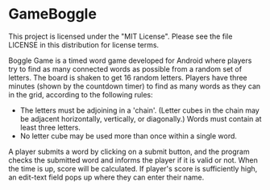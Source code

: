 # GameBoggle
This project is licensed under the "MIT License". Please see the file LICENSE in this distribution for license terms.

Boggle Game is a timed word game developed for Android where players try to find as many connected words as possible from a random set of letters. The board is shaken to get 16 random letters. Players have three minutes (shown by the countdown timer) to find as many words as they can in the grid, according to the following rules:

* The letters must be adjoining in a 'chain'. (Letter cubes in the chain may be adjacent horizontally, vertically, or diagonally.)
Words must contain at least three letters.
* No letter cube may be used more than once within a single word.

A player submits a word by clicking on a submit button, and the program checks the submitted word and informs the player if it is valid or not. When the time is up, score will be calculated. If player's score is sufficiently high, an edit-text field pops up where they can enter their name.
